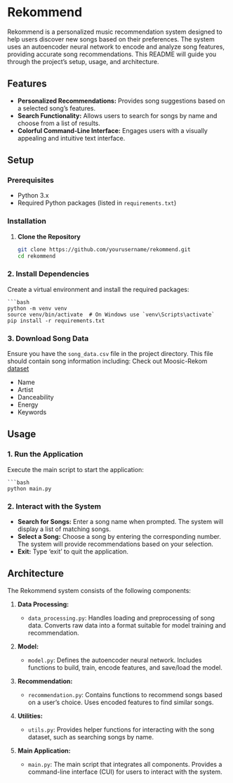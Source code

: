 # Rekommend

Rekommend is a personalized music recommendation system designed to help users discover new songs based on their preferences. The system uses an autoencoder neural network to encode and analyze song features, providing accurate song recommendations. This README will guide you through the project’s setup, usage, and architecture.

## Features

- **Personalized Recommendations:** Provides song suggestions based on a selected song’s features.
- **Search Functionality:** Allows users to search for songs by name and choose from a list of results.
- **Colorful Command-Line Interface:** Engages users with a visually appealing and intuitive text interface.


## Setup

### Prerequisites

- Python 3.x
- Required Python packages (listed in `requirements.txt`)

### Installation

1. **Clone the Repository**

   ```bash
   git clone https://github.com/yourusername/rekommend.git
   cd rekommend
### 2. Install Dependencies

Create a virtual environment and install the required packages:

    ```bash
    python -m venv venv
    source venv/bin/activate  # On Windows use `venv\Scripts\activate`
    pip install -r requirements.txt

### 3. Download Song Data

Ensure you have the `song_data.csv` file in the project directory. This file should contain song information including:
Check out Moosic-Rekom [dataset](https://github.com/Pradevel/MusicRekom)
- Name
- Artist
- Danceability
- Energy
- Keywords

## Usage

### 1. Run the Application
Execute the main script to start the application:

    ```bash
    python main.py

### 2. Interact with the System

- **Search for Songs:** Enter a song name when prompted. The system will display a list of matching songs.
- **Select a Song:** Choose a song by entering the corresponding number. The system will provide recommendations based on your selection.
- **Exit:** Type ‘exit’ to quit the application.

## Architecture

The Rekommend system consists of the following components:

1. **Data Processing:**
   - `data_processing.py`: Handles loading and preprocessing of song data. Converts raw data into a format suitable for model training and recommendation.
   
2. **Model:**
   - `model.py`: Defines the autoencoder neural network. Includes functions to build, train, encode features, and save/load the model.
   
3. **Recommendation:**
   - `recommendation.py`: Contains functions to recommend songs based on a user’s choice. Uses encoded features to find similar songs.
   
4. **Utilities:**
   - `utils.py`: Provides helper functions for interacting with the song dataset, such as searching songs by name.
   
5. **Main Application:**
   - `main.py`: The main script that integrates all components. Provides a command-line interface (CUI) for users to interact with the system.


